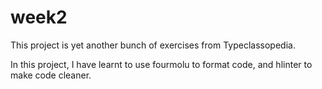# week2

This project is yet another bunch of exercises from Typeclassopedia.

In this project, I have learnt to use fourmolu to format code, and hlinter to make code cleaner.